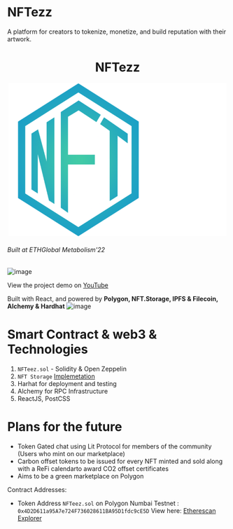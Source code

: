 # NFTezz

A platform for creators to tokenize, monetize, and build reputation with their artwork.

<h1 align="center">NFTezz</h1>

<p align="center">
   <a href="/">
    <img src="./client/src/assets/logo.png" alt="Logo" width="500" height="350">
  </a> 

  <h6>Built at ETHGlobal Metabolism'22</h6>
  <img width="341" alt="image" src="https://user-images.githubusercontent.com/43913734/183289952-7fa9e7bd-842b-4383-83f9-b4eac29337ce.png">

  </p>

  <p>View the project demo on <a href="https://youtu.be/lUCj6xQJxkk">YouTube</a></p>
</p>

Built with React, and powered by **Polygon, NFT.Storage, IPFS & Filecoin, Alchemy & Hardhat**
<img width="861" alt="image" src="https://user-images.githubusercontent.com/43913734/183290403-8b859c7b-d190-403e-baef-e3deb3c48a4d.png">

# Smart Contract & web3 & Technologies
1. `NFTeez.sol` - Solidity & Open Zeppelin
2. `NFT Storage` [Implemetation](https://github.com/lopeselio/NFTezz/blob/master/client/src/components/MintProfile.jsx#L42)
3. Harhat for deployment and testing
4. Alchemy for RPC Infrastructure
5. ReactJS, PostCSS


# Plans for the future
- Token Gated chat using Lit Protocol for members of the community (Users who mint on our marketplace)
- Carbon offset tokens to be issued for every NFT minted and sold along with a ReFi calendarto award CO2 offset certificates
- Aims to be a green marketplace on Polygon


Contract Addresses:
- Token Address `NFTeez.sol` on Polygon Numbai Testnet : `0x4D2D611a95A7e724F736028611BA95D1fdc9cE5D` View here: [Etherescan Explorer](https://mumbai.polygonscan.com/address/0x4D2D611a95A7e724F736028611BA95D1fdc9cE5D)
